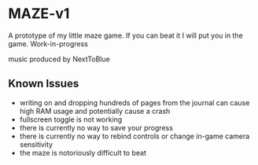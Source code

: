 # MAZE-v1
A prototype of my little maze game. If you can beat it I will put you in the game.
Work-in-progress

music produced by NextToBlue


## Known Issues
- writing on and dropping hundreds of pages from the journal can cause high RAM usage and potentially cause a crash
- fullscreen toggle is not working
- there is currently no way to save your progress
- there is currently no way to rebind controls or change in-game camera sensitivity
- the maze is notoriously difficult to beat
